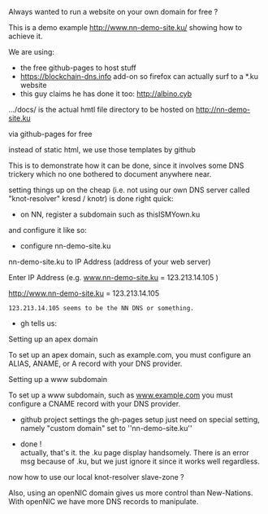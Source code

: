 Always wanted to run a website on your own domain for free ?

This is a demo example   http://www.nn-demo-site.ku/   showing how to achieve it.

We are using:

* the free github-pages to host stuff
* https://blockchain-dns.info   add-on so firefox can actually surf to  a  \*.ku  website
* this guy claims he has done it too:    http://albino.cyb 



.../docs/ is the actual hmtl file  directory   to be hosted on    http://nn-demo-site.ku

via github-pages for free

instead of static html, we use those templates by github

This is to demonstrate how it can be done, since it involves some DNS trickery which no one bothered to document anywhere near.

setting things up on the cheap (i.e. not using our own DNS server called "knot-resolver" kresd / knotr) is done right quick:

 * on NN, 
register a subdomain  such as   thisISMYown.ku

and configure it like so:


  * configure nn-demo-site.ku

nn-demo-site.ku to IP Address (address of your web server)

Enter IP Address (e.g. www.nn-demo-site.ku = 123.213.14.105 )

http://www.nn-demo-site.ku = 123.213.14.105


    123.213.14.105 seems to be the NN DNS or something.








     
 * gh tells us:

Setting up an apex domain

To set up an apex domain, such as example.com, you must configure an ALIAS, ANAME, or A record with your DNS provider.

Setting up a www subdomain

To set up a www subdomain, such as www.example.com you must configure a CNAME record with your DNS provider.




 * github project settings
the gh-pages setup just need on special setting, namely "custom domain" set to  ''nn-demo-site.ku''
    
    
 * done !    
actually, that's it. the .ku page display handsomely. There is an error msg because of .ku, but we just ignore it since it works well regardless.

now how to use our local knot-resolver slave-zone ?

Also, using an openNIC domain gives us more control than New-Nations. With openNIC we have more DNS records to manipulate.  







